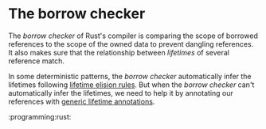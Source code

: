 # The borrow checker

The *borrow checker* of Rust's compiler is comparing the scope of borrowed references to the scope of the owned data to prevent dangling references. It also makes sure that the relationship between *lifetimes* of several reference match.

In some deterministic patterns, the *borrow checker* automatically infer the lifetimes following [lifetime elision rules](t9i4). But when the *borrow checker* can't automatically infer the lifetimes, we need to help it by annotating our references with [generic lifetime annotations](554k).

:programming:rust:

